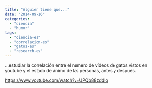 ```yaml
---
title: "Alguien tiene que..."
date: "2014-09-16"
categories: 
  - "ciencia"
  - "humor"
tags: 
  - "ciencia-es"
  - "correlacion-es"
  - "gatos-es"
  - "research-es"
---
```


...estudiar la correlación entre el número de vídeos de gatos vistos en youtube y el estado de ánimo de las personas, antes y después.

https://www.youtube.com/watch?v=UPQb88zddIo
